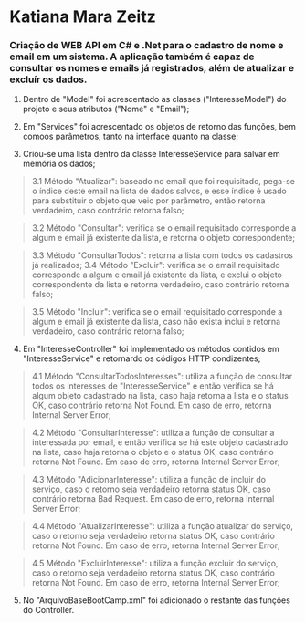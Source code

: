 # Katiana Mara Zeitz

### Criação de WEB API em C# e .Net para o cadastro de nome e email em um sistema. A aplicação também é capaz de consultar os nomes e emails já registrados, além de atualizar e excluír os dados.

1. Dentro de "Model" foi acrescentado as classes ("InteresseModel") do projeto e seus atributos ("Nome" e "Email");
    
2. Em "Services" foi acrescentado os objetos de retorno das funções, bem comoos parâmetros, tanto na interface quanto na classe;

3. Criou-se uma lista dentro da classe InteresseService para salvar em memória os dados;

>3.1 Método "Atualizar": baseado no email que foi requisitado, pega-se o índice deste email na lista de dados salvos, e esse índice é usado para substituir o objeto que veio por parâmetro, então retorna verdadeiro, caso contrário retorna falso; 

 >3.2 Método "Consultar": verifica se o email requisitado corresponde a algum e email já existente da lista, e retorna o objeto correspondente; 

>3.3 Método "ConsultarTodos": retorna a lista com todos os cadastros já realizados; 
>3.4 Método "Excluir": verifica se o email requisitado corresponde a algum e email já existente da lista, e exclui o objeto correspondente da lista e retorna verdadeiro, caso contrário retorna falso; 

>3.5 Método "Incluir": verifica se o email requisitado corresponde a algum e email já existente da lista, caso não exista inclui e retorna verdadeiro, caso contrário retorna falso;

4. Em "InteresseController" foi implementado os métodos contidos em "InteresseService" e retornardo os códigos HTTP condizentes;

>4.1 Método "ConsultarTodosInteresses": utiliza a função de consultar todos os interesses de "InteresseService" e então verifica se há algum objeto cadastrado na lista, caso haja retorna a lista e o status OK, caso contrário retorna Not Found. Em caso de erro, retorna Internal Server Error; 

>4.2 Método "ConsultarInteresse": utiliza a função de consultar a interessada por email, e então verifica se há este objeto cadastrado na lista, caso haja retorna o objeto e o status OK, caso contrário retorna Not Found. Em caso de erro, retorna Internal Server Error;

>4.3 Método "AdicionarInteresse": utiliza a função de incluir do serviço, caso o retorno seja verdadeiro retorna status OK, caso contrário retorna Bad Request. Em caso de erro, retorna Internal Server Error;

>4.4 Método "AtualizarInteresse": utiliza a função atualizar do serviço, caso o retorno seja verdadeiro retorna status OK, caso contrário retorna Not Found. Em caso de erro, retorna Internal Server Error; 

>4.5 Método "ExcluirInteresse": utiliza a função excluir do serviço, caso o retorno seja verdadeiro retorna status OK, caso contrário retorna Not Found. Em caso de erro, retorna Internal Server Error;

 5. No "ArquivoBaseBootCamp.xml" foi adicionado o restante das funções do Controller.
